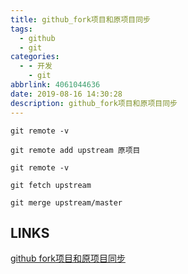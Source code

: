```yaml
---
title: github_fork项目和原项目同步
tags:
  - github
  - git
categories:
  - - 开发
    - git
abbrlink: 4061044636
date: 2019-08-16 14:30:28
description: github_fork项目和原项目同步
---
```


```
git remote -v

git remote add upstream 原项目

git remote -v

git fetch upstream

git merge upstream/master

```

## LINKS
[github fork项目和原项目同步](https://www.cnblogs.com/mxh1099/p/10110696.html)  
